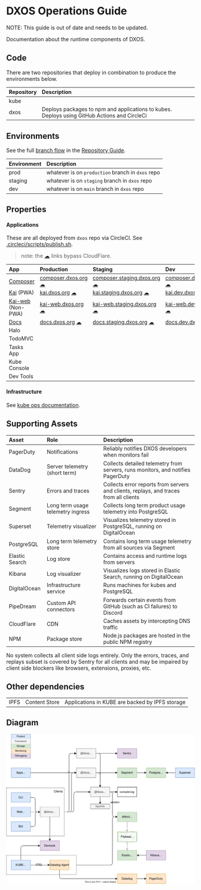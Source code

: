 # DXOS Operations Guide

NOTE: This guide is out of date and needs to be updated.

Documentation about the runtime components of DXOS.

## Code

There are two repositories that deploy in combination to produce the environments below.

| Repository | Description                                                                                  |
| :--------- | :------------------------------------------------------------------------------------------- |
| kube       |                                                                                              |
| dxos       | Deploys packages to npm and applications to kubes. Deploys using GitHub Actions and CircleCi |

## Environments

See the full [branch flow](./REPOSITORY_GUIDE.md#branch-diagram) in the [Repository Guide](./REPOSITORY_GUIDE.md).

| Environment | Description                                       |
| :---------- | :------------------------------------------------ |
| prod        | whatever is on `production` branch in `dxos` repo |
| staging     | whatever is on `staging` branch in `dxos` repo    |
| dev         | whatever is on `main` branch in `dxos` repo       |

## Properties

#### Applications

These are all deployed from `dxos` repo via CircleCI. See [.circleci/scripts/publish.sh](./.circleci/scripts/publish.sh).

> note: the [☁](https://docs.dev.kube.dxos.org) links bypass CloudFlare.

| App                                           | Production                                                                          | Staging                                                                                                     | Dev                                                                                             |
| :-------------------------------------------- | :---------------------------------------------------------------------------------- | :---------------------------------------------------------------------------------------------------------- | :---------------------------------------------------------------------------------------------- |
| [Composer](https://composer.dxos.org)         | [composer.dxos.org](https://composer.dxos.org) [☁](https://composer.kube.dxos.org) | [composer.staging.dxos.org](https://composer.staging.dxos.org) [☁](https://composer.staging.kube.dxos.org) | [composer.dev.dxos.org](https://composer.dev.dxos.org) [☁](https://composer.dev.kube.dxos.org) |
| [Kai](https://kai.dxos.org) (PWA)             | [kai.dxos.org](https://kai.dxos.org) [☁](https://kai.kube.dxos.org)                | [kai.staging.dxos.org](https://kai.staging.dxos.org) [☁](https://kai.staging.kube.dxos.org)                | [kai.dev.dxos.org](https://kai.dev.dxos.org) [☁](https://kai.dev.kube.dxos.org)                |
| [Kai-web](https://kai-web.dxos.org) (Non-PWA) | [kai-web.dxos.org](https://kai-web.dxos.org) [☁](https://kai-web.kube.dxos.org)    | [kai-web.staging.dxos.org](https://kai-web.staging.dxos.org) [☁](https://kai-web.staging.kube.dxos.org)    | [kai-web.dev.dxos.org](https://kai-web.dev.dxos.org) [☁](https://kai-web.dev.kube.dxos.org)    |
| [Docs](https://docs.dxos.org)                 | [docs.dxos.org](https://docs.dxos.org) [☁](https://docs.kube.dxos.org)             | [docs.staging.dxos.org](https://docs.staging.dxos.org) [☁](https://docs.staging.kube.dxos.org)             | [docs.dev.dxos.org](https://docs.dev.dxos.org) [☁](https://docs.dev.kube.dxos.org)             |
| Halo                                          |                                                                                     |                                                                                                             |
| TodoMVC                                       |                                                                                     |                                                                                                             |
| Tasks App                                     |                                                                                     |                                                                                                             |
| Kube Console                                  |                                                                                     |                                                                                                             |
| Dev Tools                                     |                                                                                     |                                                                                                             |

#### Infrastructure

See [kube ops documentation](https://github.com/dxos/kube/tree/main/docs/ops).

## Supporting Assets

| Asset          | Role                              | Description                                                                           |
| :------------- | :-------------------------------- | :------------------------------------------------------------------------------------ |
| PagerDuty      | Notifications                     | Reliably notifies DXOS developers when monitors fail                                  |
| DataDog        | Server telemetry (short term)     | Collects detailed telemetry from servers, runs monitors, and notifies PagerDuty       |
| Sentry         | Errors and traces                 | Collects error reports from servers and clients, replays, and traces from all clients |
| Segment        | Long term usage telemetry ingress | Collects long term product usage telemetry into PostgreSQL                            |
| Superset       | Telemetry visualizer              | Visualizes telemetry stored in PostgreSQL, running on DigitalOcean                    |
| PostgreSQL     | Long term telemetry store         | Contains long term usage telemetry from all sources via Segment                       |
| Elastic Search | Log store                         | Contains access and runtime logs from servers                                         |
| Kibana         | Log visualizer                    | Visualizes logs stored in Elastic Search, running on DigitalOcean                     |
| DigitalOcean   | Infrastructure service            | Runs machines for kubes and PostgreSQL                                                |
| PipeDream      | Custom API connectors             | Forwards certain events from GitHub (such as CI failures) to Discord                  |
| CloudFlare     | CDN                               | Caches assets by intercepting DNS traffic                                             |
| NPM            | Package store                     | Node.js packages are hosted in the public NPM registry                                |

No system collects all client side logs entirely. Only the errors, traces, and replays subset is covered by Sentry for all clients and may be impaired by client side blockers like browsers, extensions, proxies, etc.

## Other dependencies

|      |               |                                                 |
| :--- | :------------ | :---------------------------------------------- |
| IPFS | Content Store | Applications in KUBE are backed by IPFS storage |

## Diagram

![Diagram](./docs/content/ops/operations-diagram.drawio.svg)
